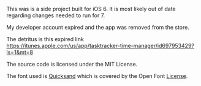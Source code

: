 This was is a side project built for iOS 6. It is most likely out of date regarding changes needed to run for 7.

My developer account expired and the app was removed from the store.

The detritus is this expired link    
https://itunes.apple.com/us/app/tasktracker-time-manager/id697953429?ls=1&mt=8

The source code is licensed under the MIT License. 

The font used is [Quicksand](http://www.fontsquirrel.com/fonts/Quicksand) which is covered by the Open Font [License](http://opensource.org/licenses/OFL-1.1).

